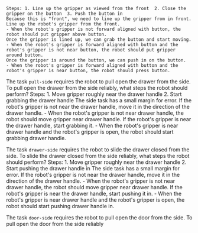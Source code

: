 
    Steps: 1. Line up the gripper as viewed from the front  2. Close the gripper on the button  3. Push the button in
    Because this is "front", we need to line up the gripper from in front. Line up the robot's gripper from the front.
    - When the robot's gripper is not forward aligned with button, the robot should put gripper above button.
    Once the gripper is lined up, we can grab the button and start moving.
    - When the robot's gripper is forward aligned with button and the robot's gripper is not near button, the robot should put gripper around button.
    Once the gripper is around the button, we can push in on the button.
    - When the robot's gripper is forward aligned with button and the robot's gripper is near button, the robot should press button.

The task `pull-side` requires the robot to pull open the drawer from the side.
To pull open the drawer from the side reliably, what steps the robot should perform?
    Steps: 1. Move gripper roughly near the drawer handle  2. Start grabbing the drawer handle
    The side task has a small margin for error. If the robot's gripper is not near the drawer handle, move it in the direction of the drawer handle.
    - When the robot's gripper is not near drawer handle, the robot should move gripper near drawer handle.
    If the robot's gripper is near the drawer handle, start grabbing it.
    - When the robot's gripper is near drawer handle and the robot's gripper is open, the robot should start grabbing drawer handle.

The task `drawer-side` requires the robot to slide the drawer closed from the side.
To slide the drawer closed from the side reliably, what steps the robot should perform?
    Steps: 1. Move gripper roughly near the drawer handle  2. Start pushing the drawer handle in
    The side task has a small margin for error. If the robot's gripper is not near the drawer handle, move it in the direction of the drawer handle.
    - When the robot's gripper is not near drawer handle, the robot should move gripper near drawer handle.
    If the robot's gripper is near the drawer handle, start pushing it in.
    - When the robot's gripper is near drawer handle and the robot's gripper is open, the robot should start pushing drawer handle in.

The task `door-side` requires the robot to pull open the door from the side.
To pull open the door from the side reliably